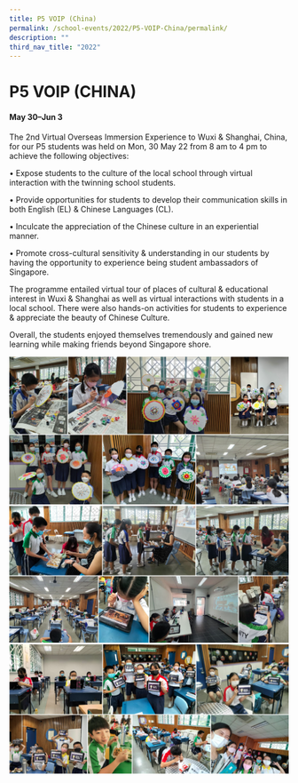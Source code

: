 ```yaml
---
title: P5 VOIP (China)
permalink: /school-events/2022/P5-VOIP-China/permalink/
description: ""
third_nav_title: "2022"
---
```

# P5 VOIP (CHINA)

#### May 30–Jun 3

The 2nd Virtual Overseas Immersion Experience to Wuxi & Shanghai, China, for our P5 students was held on Mon, 30 May 22 from 8 am to 4 pm to achieve the following objectives: 

• Expose students to the culture of the local school through virtual interaction with the twinning school students. 

• Provide opportunities for students to develop their communication skills in both English (EL) & Chinese Languages (CL). 

• Inculcate the appreciation of the Chinese culture in an experiential manner. 

• Promote cross-cultural sensitivity & understanding in our students by having the opportunity to experience being student ambassadors of Singapore. 

The programme entailed virtual tour of places of cultural & educational interest in Wuxi & Shanghai as well as virtual interactions with students in a local school. There were also hands-on activities for students to experience & appreciate the beauty of Chinese Culture. 

Overall, the students enjoyed themselves tremendously and gained new learning while making friends beyond Singapore shore.

![](/images/VOIP1.png)
![](/images/VOIP2.png)
![](/images/VOIP3.png)